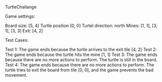 TurtleChallange

Game settings:

Board size: [5, 4]
Turtle position [0, 0]
Turtel direction: north
Mines: [1, 1], [3, 1], [3, 3]
Exit: [4, 2]

Test Cases:

Test 1: The game ends because the turtle arrives to the exit tile [4, 2]
Test 2: The game ends because the turtle hits the mine [1, 1]
Test 3: The game ends because there are no more actions to perform. The turtle is still in the board.
Test 4: The game ends because there are no more actions to perform. The turtle tries to exit the board from tile [0, 0], and the game prevents the bad movement.
